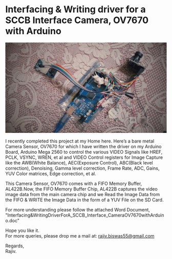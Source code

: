 # Interfacing & Writing driver for a SCCB Interface Camera, OV7670 with Arduino

![Alt text](https://github.com/RajivBiswas/Microcontroller-Dev/blob/Arduino_AtMega/Arduino_AtMega/OV7670_with_AL422BFrameBuffer/Artikel4.png "Complete Setup")

I recently completed this project at my Home here.  Here’s a bare metal Camera
Sensor, OV7670 for which I have written the driver on my Arduino Board, Arduino 
Mega 2560 to control the various VIDEO Signals like HREF, PCLK, VSYNC, WREN, et 
al and VIDEO Control registers for Image Capture like the AWB(White Balance), 
AEC(Exposure Control), ABC(Black level correction), Denoising, Gamma level 
correction, Frame Rate, ADC, Gains, YUV Color matrices, Edge correction,  et al. 

This Camera Sensor, OV7670 comes with a FIFO Memory Buffer, AL422B.Now, the FIFO 
Memory Buffer Chip, AL422B captures the video image data from the main camera chip 
and we Read the Image Data from the FIFO & WRITE the Image Data in the form of a 
YUV File on the SD Card. 

For more understanding please follow the attached Word Document,
"Interfacing&WritingDriverForA_SCCB_Interface_CameraOV7670withArduino.doc"

Hope you like it. \
For more queries, please drop me a mail at: rajiv.biswas55@gmail.com

Regards, \
Rajiv.
